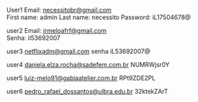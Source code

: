 User1
Email: necessitobr@gmail.com    
First name: admin
Last name: necessito
Password: iL17504678@

user2
Email: jrmeloafrf@gmail.com    
Senha: il53692007

user3 
netflixadm@gmail.com
senha iL53692007@

user4
daniela.elza.rocha@sadefem.com.br
NUMRWjsr0Y

user5
luiz-melo91@gabiaatelier.com.br
RPt9ZDE2PL

user6
pedro_rafael_dossantos@ulbra.edu.br
32ktekZArT